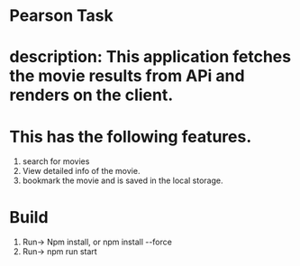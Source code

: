 # Pearson Task
# description: This application fetches the movie results from APi and renders on the client.
# This has the following features. 
1. search for movies
2. View detailed info of the movie.
3. bookmark the movie and is saved in the local storage.


# Build
1. Run->  Npm install, or npm install --force
2. Run-> npm run start

